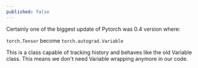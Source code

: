 ```yaml
---
published: false
---
```

Certainly one of the biggest update of Pytorch was 0.4 version where:

`torch.Tensor` become `torch.autograd.Variable`

This is a class capable of tracking history and behaves like the old Variable class.
This means we don't need Variable wrapping anymore in our code.


